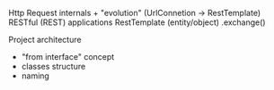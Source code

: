 Http Request internals + "evolution" (UrlConnetion -> RestTemplate)
RESTful (REST) applications
RestTemplate (entity/object)
.exchange()

Project architecture
- "from interface" concept
- classes structure
- naming